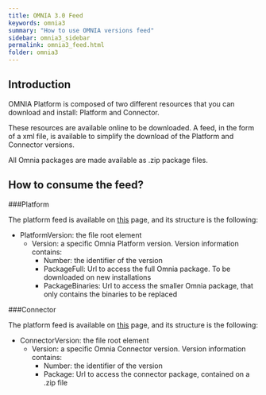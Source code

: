 ```yaml
---
title: OMNIA 3.0 Feed
keywords: omnia3
summary: "How to use OMNIA versions feed"
sidebar: omnia3_sidebar
permalink: omnia3_feed.html
folder: omnia3
---
```


## Introduction

OMNIA Platform is composed of two different resources that you can download and install: Platform and Connector.

These resources are available online to be downloaded. A feed, in the form of a xml file, is available to simplify the download of the Platform and Connector versions.

All Omnia packages are made available as .zip package files.

## How to consume the feed?

###Platform

The platform feed is available on [this](https://mymiswebdeploy.blob.core.windows.net/omnia3/platform/updateFeed.xml) page, and its structure is the following:

- PlatformVersion: the file root element
    - Version: a specific Omnia Platform version. Version information contains:
        - Number: the identifier of the version
        - PackageFull: Url to access the full Omnia package. To be downloaded on new installations
        - PackageBinaries: Url to access the smaller Omnia package, that only contains the binaries to be replaced

###Connector

The platform feed is available on [this](https://mymiswebdeploy.blob.core.windows.net/omnia3/connector/updateFeed.xml) page, and its structure is the following:

- ConnectorVersion: the file root element
    - Version: a specific Omnia Connector version. Version information contains:
        - Number: the identifier of the version
        - Package: Url to access the connector package, contained on a .zip file
